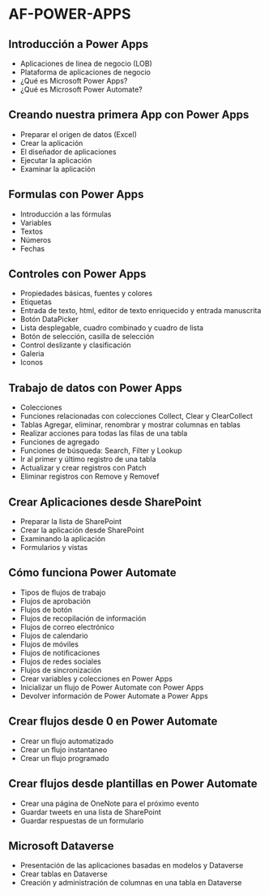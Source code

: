 # AF-POWER-APPS

## Introducción a Power Apps

- Aplicaciones de linea de negocio (LOB)
- Plataforma de aplicaciones de negocio
- ¿Qué es Microsoft Power Apps?
- ¿Qué es Microsoft Power Automate?

## Creando nuestra primera App con Power Apps

- Preparar el origen de datos (Excel)
- Crear la aplicación
- El diseñador de aplicaciones
- Ejecutar la aplicación
- Examinar la aplicación

## Formulas con Power Apps

- Introducción a las fórmulas
- Variables
- Textos
- Números
- Fechas

## Controles con Power Apps

- Propiedades básicas, fuentes y colores
- Etiquetas
- Entrada de texto, html, editor de texto enriquecido y entrada manuscrita
- Botón DataPicker
- Lista desplegable, cuadro combinado y cuadro de lista
- Botón de selección, casilla de selección 
- Control deslizante y clasificación
- Galeria
- Iconos

## Trabajo de datos con Power Apps

- Colecciones
- Funciones relacionadas con colecciones Collect, Clear y ClearCollect
- Tablas Agregar, eliminar, renombrar y mostrar columnas en tablas 
- Realizar acciones para todas las filas de una tabla
- Funciones de agregado
- Funciones de búsqueda: Search, Filter y Lookup
- Ir al primer y último registro de una tabla
- Actualizar y crear registros con Patch
- Eliminar registros con Remove y Removef

## Crear Aplicaciones desde SharePoint 

- Preparar la lista de SharePoint
- Crear la aplicación desde SharePoint
- Examinando la aplicación
- Formularios y vistas

## Cómo funciona Power Automate

- Tipos de flujos de trabajo
- Flujos de aprobación
- Flujos de botón
- Flujos de recopilación de información
- Flujos de correo electrónico
- Flujos de calendario 
- Flujos de móviles
- Flujos de notificaciones
- Flujos de redes sociales
- Flujos de sincronización
- Crear variables y colecciones en Power Apps 
- Inicializar un flujo de Power Automate con Power Apps
- Devolver información de Power Automate a Power Apps

## Crear flujos desde 0 en Power Automate

- Crear un flujo automatizado
- Crear un flujo instantaneo
- Crear un flujo programado

## Crear flujos desde plantillas en Power Automate

- Crear una página de OneNote para el próximo evento 
- Guardar tweets en una lista de SharePoint
- Guardar respuestas de un formulario

## Microsoft Dataverse

- Presentación de las aplicaciones basadas en modelos y Dataverse
- Crear tablas en Dataverse 
- Creación y administración de columnas en una tabla en Dataverse
